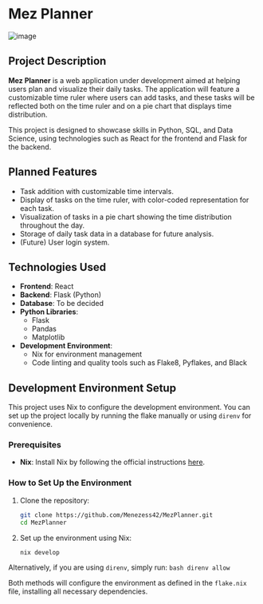 # Mez Planner

![image](https://github.com/user-attachments/assets/4519c47c-4e70-4eda-9176-b9bc55f5e141)


## Project Description

**Mez Planner** is a web application under development aimed at helping users plan and visualize their daily tasks. The application will feature a customizable time ruler where users can add tasks, and these tasks will be reflected both on the time ruler and on a pie chart that displays time distribution.

This project is designed to showcase skills in Python, SQL, and Data Science, using technologies such as React for the frontend and Flask for the backend.

## Planned Features

- Task addition with customizable time intervals.
- Display of tasks on the time ruler, with color-coded representation for each task.
- Visualization of tasks in a pie chart showing the time distribution throughout the day.
- Storage of daily task data in a database for future analysis.
- (Future) User login system.

## Technologies Used

- **Frontend**: React
- **Backend**: Flask (Python)
- **Database**: To be decided
- **Python Libraries**:
  - Flask
  - Pandas
  - Matplotlib
- **Development Environment**: 
  - Nix for environment management
  - Code linting and quality tools such as Flake8, Pyflakes, and Black

## Development Environment Setup

This project uses Nix to configure the development environment. You can set up the project locally by running the flake manually or using `direnv` for convenience.

### Prerequisites

- **Nix**: Install Nix by following the official instructions [here](https://nixos.org/download.html).

### How to Set Up the Environment

1. Clone the repository:
    ```bash
    git clone https://github.com/Menezess42/MezPlanner.git
    cd MezPlanner
    ```

2. Set up the environment using Nix:
    ```bash
    nix develop
    ```

Alternatively, if you are using `direnv`, simply run:
    ```bash
    direnv allow
    ```

Both methods will configure the environment as defined in the `flake.nix` file, installing all necessary dependencies.
